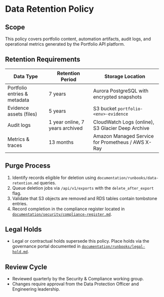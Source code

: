 # Data Retention Policy

## Scope

This policy covers portfolio content, automation artifacts, audit logs, and operational metrics generated by the Portfolio API platform.

## Retention Requirements

| Data Type | Retention Period | Storage Location |
| --- | --- | --- |
| Portfolio entries & metadata | 7 years | Aurora PostgreSQL with encrypted snapshots |
| Evidence assets (files) | 5 years | S3 bucket `portfolio-<env>-evidence` |
| Audit logs | 1 year online, 7 years archived | CloudWatch Logs (online), S3 Glacier Deep Archive |
| Metrics & traces | 13 months | Amazon Managed Service for Prometheus / AWS X-Ray |

## Purge Process

1. Identify records eligible for deletion using `documentation/runbooks/data-retention.md` queries.
2. Queue deletion jobs via `/api/v1/exports` with the `delete_after_export` flag.
3. Validate that S3 objects are removed and RDS tables contain tombstone entries.
4. Record completion in the compliance register located in [`documentation/security/compliance-register.md`](./../../documentation/security/compliance-register.md).

## Legal Holds

- Legal or contractual holds supersede this policy. Place holds via the governance portal documented in [`documentation/runbooks/legal-hold.md`](./../../documentation/runbooks/legal-hold.md).

## Review Cycle

- Reviewed quarterly by the Security & Compliance working group.
- Changes require approval from the Data Protection Officer and Engineering leadership.
